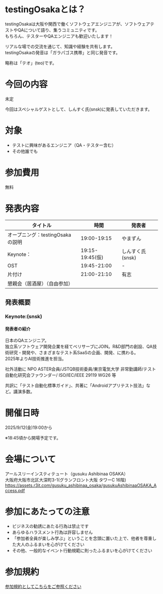 # testingOsakaとは？

testingOsakaは大阪や関西で働くソフトウェアエンジニアが、ソフトウェアテストやQAについて語り、集うコミュニティです。  
もちろん、テスターやQAエンジニアも歓迎いたします！  

リアルな場での交流を通じて、知識や経験を共有します。  
testingOsakaの発音は「ガラパゴス携帯」と同じ発音です。  

略称は「テオ」(teo)です。  

# 今回の内容

未定

今回はスペシャルゲストとして、しんすく氏(snsk)に発表していただきます。  

# 対象

- テストに興味があるエンジニア（QA・テスター含む）
- その他誰でも

# 参加費用

無料

# 発表内容

|タイトル|時間|発表者|
|---|---|---|
|オープニング：testingOsakaの説明|19:00-19:15|やまずん|
|Keynote：|19:15-19:45(仮)|しんすく氏(snsk)|
|OST|19:45-21:00|-|
|片付け|21:00-21:10|有志|
|懇親会（居酒屋）（自由参加）||

## 発表概要
### Keynote:(snsk)

#### 発表者の紹介
日本のQAエンジニア。  
独立系ソフトウェア開発企業を経てベリサーブにJOIN。R&D部門の創設、QA技術研究・開発や、さまざまなテスト系SaaSの企画、開発、に携わる。  
2025年よりAI技術推進を担当。  

社外活動に NPO ASTER会員/JSTQB技術委員/東京電気大学 非常勤講師/テスト自動化研究会ファウンダー/ ISO/IEC/IEEE 29119 WG26 等

共訳に「テスト自動化標準ガイド」、共著に「Androidアプリテスト技法」など。講演多数。

# 開催日時
2025/9/12(金)19:00から

※18:45頃から開場予定です。

# 会場について
アールスリーインスティテュート（gusuku Ashibinaa OSAKA）  
大阪府大阪市北区大深町3-1(グランフロント大阪 タワーC 16階)   
https://assets.r3it.com/gusuku_ashibinaa_osaka/gusukuAshibinaaOSAKA_Access.pdf  

# 参加にあたっての注意

- ビジネスの勧誘にあたる行為は禁止です
- あらゆるハラスメント行為は許容しません
- 「参加者全員が楽しみ学ぶ」ということを念頭に置いた上で、他者を尊重した大人のふるまいを心がけてください
- その他、一般的なイベント行動規範に則ったふるまいを心がけてください

# 参加規約
[参加規約としてこちらをご参照ください](https://github.com/yusuke-yamashita/testing.osaka/blob/main/%E5%8F%82%E5%8A%A0%E8%A6%8F%E7%B4%84.md)
